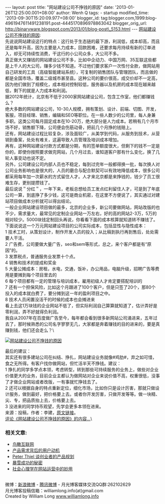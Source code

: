 --- layout: post title: "网站建设公司不挣钱的原因" date:
'2013-01-26T12:25:00.001+08:00' author: Wenh Q tags: - startup
modified\_time: '2013-09-30T15:20:09.977+08:00' blogger\_id:
tag:blogger.com,1999:blog-4961947611491238191.post-4445170896978863042
blogger\_orig\_url:
http://binaryware.blogspot.com/2013/01/blog-post\_5153.html ---
[网站建设公司不挣钱的原因](http://www.williamlong.info/archives/3308.html):
\
先说说网站建设这行的特点：这行处于生态链的最下游，利润低，成本却高，而且还是每年升高，因为主要是人力成本，回款困难，还要求每月持续有新的订单进入，却无可持续性消费，干这行的小公司众多，大公司不多。\
真正做大又赚钱的网站建设公司不多，比如中企动力、中国万网、35互联这些都是上千人的大公司，赚多少钱不知道。不过他们要求客户一次性付全款，做网站用自己研发的工具（高级智能建站系统），可复制的销售团队与管理团队，而且做的都是全国市场，覆盖二级城市甚至县。这种公司的要价很高，成交价却不一定高，因为他们做到了规模化，成本相对控制较低，服务器以及机房的成本现在越来越低，剩下的就是人力成本和利润。\
据2012年统计，北京有不低于2000家网站建设公司，包含工作室，他们都赚钱么？\
绝大多数的网站建设公司，10-30人规模，拥有策划、设计、前端、切图、开发，客服，项目经理、销售，编辑和SEO等职位。在一些人数少的公司里，每人身兼多职。这类公司每月固定成本在10-20万，绝大部分是人力成本。若稍有几个月市场不好，销售额下降，公司便会伤筋动骨，把前几个月挣的钱赔上。\
还有，网站建设过程比较复杂，涉及面较广，从美学到代码，从服务到技术，从营销到备案，处处有难关，这遍导致人员管理及培训成本增加。\
再有，这种网站建设付款方式都是分期，有的签单额度很大，但剩下的钱不一定是你的，即使你按照要求做完网站，几个月过去，谁知道客户那有什么变化，换了几轮人事变动也说不定。\
另外，公司建设公司内部人员也不稳定，每到过完年一般都得换一批，每次换人对公司业务影响也是很大的，人员的磨合与配合默契可以有效地降低成本，很多公司都采用每年加一次薪水的方式留住人才。人才来北京都是来挣钱的，钱少了员工很难生存，更别提攒钱了。\
最后说说＂分红＂，一年下来，老板总想给员工发点红利留住人才，可是到了年底公司一算，到底挣了多少钱，这可是商业机密，在这里不方便说了，其实通过对建站项目做成本分析就可以得出结论。\
一般企业网站建设项目做的最多，北京的企业多，新公司要做网站，网站改版的也不少，需求量大，最常见的定制企业网站一万左右，好的高的网站2-3万，5万的相对较少。5000块钱定制回头再说，你看看下面的成本核算就知道转不赚钱了。\
下面说说这一个万元网站建设项目的公司实际成本，包括显性与隐性成本：\
1
技术工时，从策划设计，制作开发人员的投入；从比稿到执行再到售后，处处需要人干活。\
2
广告费，公司要做大量广告，seo和sem等形式，总之，来个客户都是有“原因”的。\
3 发票税点，普通服务业发票十个点。\
4 销售和技术的提成和奖金\
5
大量公摊成本：房租，水电，交通，饭补，办公用品，电脑升级，招聘广告等费用是要摊到每个项目里去的\
6 每个项目都有一定的管理与培训成本，雇用初级人才肯定要搭配培训的\
7
还有一个担保风险，比如这个月跟进了100个客户，但是只签了20个，那80个投入的成本就白费了，要分摊到这一年的盈利项目之中。\
8 技术人员闲置没活干的时候的成本也会摊进来\
看上去这1万块钱的企业网站不低了，但实际利润自己算算就知道了，估计弄好是零利润，弄不好就得负利润。\
我自从2007年在百度做广告至今，每年都会看到很多新网站公司涌进来，五年过去了，那时候熟悉的公司名字寥寥无几，大家都是奔着赚钱的目的进来的，要是真赚到钱，他们还会走么？\

[![网站建设公司不挣钱的原因](http://download.williamlong.info/upload/3308_1.jpg)](http://www.williamlong.info/upload/3308_2.jpg)

最后的建议：\
其实还有很多建站公司在纠结、挣扎，网站建设业务就像\#鸡肋\#，弃之如可惜，食之无所得。有客户找你做网站，但忙活半天不挣钱。建议：\
1
挣扎的同学多学点本领，考虑转型，转到那些可持续服务的业务上，做些对企业价值更大的业务，目前企业主都认为做网站对企业来说价值不高，权重很低，没事了才做企业网站或者改版，一有事就忙挣钱去了。\
2
还可以根据自身的特点重新定位，细化市场，比如你只是设计厉害，那就只做设计服务，做到最好，把价格要上去。或者你开发厉害，只做开发等等。做一块精、尖、专，把品质抬上去，价格要上去。\
3 没进来的同学持币观望，先学会更多本领在进来。\
来源：投稿，作者：李建，[原文链接](http://blog.sina.com.cn/s/blog_5950a5940101ctko.html)。\
[评论《网站建设公司不挣钱的原因》的内容...](http://www.williamlong.info/archives/3308.html)\

### 相关文章:

-   [鸟瞰互联网](http://www.williamlong.info/archives/3235.html)
-   [产品需求背后的用户动机](http://www.williamlong.info/archives/3192.html)
-   [Peter Thiel
    谈创业者的产品规划](http://www.williamlong.info/archives/3144.html)
-   [暴雪成功的秘密](http://www.williamlong.info/archives/3118.html)
-   [社会心理学在网站运营中的妙用](http://www.williamlong.info/archives/3108.html)

\
微博：[新浪微博](http://weibo.com/williamlong) -
[腾讯微博](http://t.qq.com/williamlong) - 月光博客媒体交流QQ群:262102629
\
月光博客投稿信箱：williamlong.info(at)gmail.com\
Created by William Long www.williamlong.info
